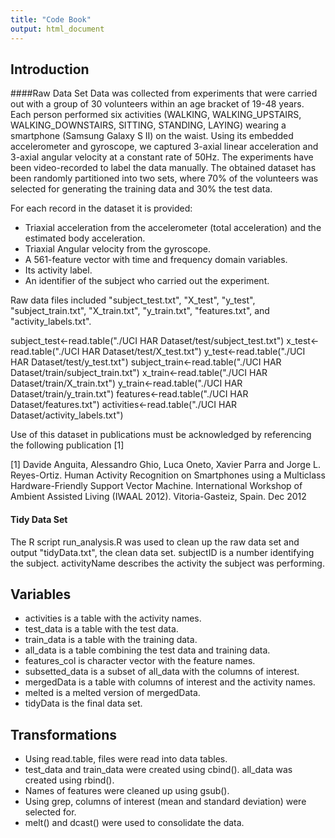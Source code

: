 ```yaml
---
title: "Code Book"
output: html_document
---
```


## Introduction

####Raw Data Set
Data was collected from experiments that were carried out with a group of 30 volunteers within an age bracket of 19-48 years. Each person performed six activities (WALKING, WALKING_UPSTAIRS, WALKING_DOWNSTAIRS, SITTING, STANDING, LAYING) wearing a smartphone (Samsung Galaxy S II) on the waist. Using its embedded accelerometer and gyroscope, we captured 3-axial linear acceleration and 3-axial angular velocity at a constant rate of 50Hz. The experiments have been video-recorded to label the data manually. The obtained dataset has been randomly partitioned into two sets, where 70% of the volunteers was selected for generating the training data and 30% the test data. 

For each record in the dataset it is provided: 
* Triaxial acceleration from the accelerometer (total acceleration) and the estimated body acceleration. 
* Triaxial Angular velocity from the gyroscope. 
* A 561-feature vector with time and frequency domain variables. 
* Its activity label. 
* An identifier of the subject who carried out the experiment.

Raw data files included "subject_test.txt", "X_test", "y_test", "subject_train.txt", "X_train.txt", "y_train.txt", "features.txt", and "activity_labels.txt".


subject_test<-read.table("./UCI HAR Dataset/test/subject_test.txt")
x_test<-read.table("./UCI HAR Dataset/test/X_test.txt")
y_test<-read.table("./UCI HAR Dataset/test/y_test.txt")
subject_train<-read.table("./UCI HAR Dataset/train/subject_train.txt")
x_train<-read.table("./UCI HAR Dataset/train/X_train.txt")
y_train<-read.table("./UCI HAR Dataset/train/y_train.txt")
features<-read.table("./UCI HAR Dataset/features.txt")
activities<-read.table("./UCI HAR Dataset/activity_labels.txt")

Use of this dataset in publications must be acknowledged by referencing the following publication [1] 

[1] Davide Anguita, Alessandro Ghio, Luca Oneto, Xavier Parra and Jorge L. Reyes-Ortiz. Human Activity Recognition on Smartphones using a Multiclass Hardware-Friendly Support Vector Machine. International Workshop of Ambient Assisted Living (IWAAL 2012). Vitoria-Gasteiz, Spain. Dec 2012

#### Tidy Data Set
The R script run_analysis.R was used to clean up the raw data set and output "tidyData.txt", the clean data set.
subjectID is a number identifying the subject. activityName describes the activity the subject was performing.


## Variables
* activities is a table with the activity names.
* test_data is a table with the test data.
* train_data is a table with the training data.
* all_data is a table combining the test data and training data.
* features_col is character vector with the feature names.
* subsetted_data is a subset of all_data with the columns of interest.
* mergedData is a table with columns of interest and the activity names.
* melted is a melted version of mergedData.
* tidyData is the final data set.

## Transformations
* Using read.table, files were read into data tables.
* test_data and train_data were created using cbind(). all_data was created using rbind().
* Names of features were cleaned up using gsub().
* Using grep, columns of interest (mean and standard deviation) were selected for.
* melt() and dcast() were used to consolidate the data.



